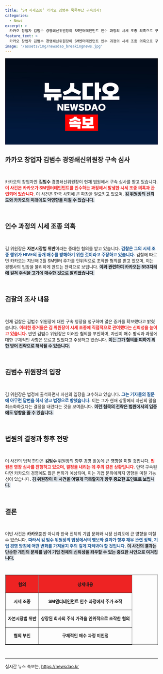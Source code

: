 ```yaml
---
title: ‘SM 시세조종’ 카카오 김범수 묵묵부답 구속심사!
categories:
  - News
excerpt: >
  카카오 창업자 김범수 경영쇄신위원장이 SM엔터테인먼트 인수 과정의 시세 조종 의혹으로 구속심사에 출석했다. 구속 여부는 이날 밤 밝혀질 전망, 김 위원장은 혐의를 부인하며 침묵을 지켰다. 사건의 진실은 무엇일까?
feature_text: >
  카카오 창업자 김범수 경영쇄신위원장이 SM엔터테인먼트 인수 과정의 시세 조종 의혹으로 구속심사에 출석했다. 구속 여부는 이날 밤 밝혀질 전망, 김 위원장은 혐의를 부인하며 침묵을 지켰다. 사건의 진실은 무엇일까?
image: '/assets/img/newsdao_breakingnews.jpg'
---
```


<p><img src="/assets/img/newsdao_breakingnews.jpg" alt="ranknews 속보" /></p>

<h2 data-ke-size="size26">카카오 창업자 김범수 경영쇄신위원장 구속 심사</h2>

<p data-ke-size="size16">&nbsp;</p>

<p>카카오의 창업자인 <b>김범수</b> 경영쇄신위원장이 현재 법원에서 구속 심사를 받고 있습니다. <b><span style="color: #ee2323;">이 사건은 카카오가 SM엔터테인먼트를 인수하는 과정에서 발생한 시세 조종 의혹과 관련되어 있습니다.</span></b> 이 사건은 한국 사회에 큰 파장을 일으키고 있으며, <b><span style="background-color: #21538527;">김 위원장의 신뢰도와 카카오의 미래에도 악영향을 미칠 수 있습니다.</span></b> </p>

<p data-ke-size="size16">&nbsp;</p>

<h2 data-ke-size="size26">인수 과정의 시세 조종 의혹</h2>

<p data-ke-size="size16">&nbsp;</p>

<p>김 위원장은 <b>자본시장법 위반</b>이라는 중대한 혐의를 받고 있습니다. <b><span style="color: #1a5490;">검찰은 그의 시세 조종 행위가 HIVE의 공개 매수를 방해하기 위한 것이라고 주장하고 있습니다.</span></b> 검찰에 따르면 카카오는 지난해 2월 SM엔터 주가를 인위적으로 조작한 혐의를 받고 있으며, 이는 경쟁사의 입장을 불리하게 만드는 전략으로 보입니다. <b><span style="background-color: #21538527;">이와 관련하여 카카오는 553차례에 걸쳐 주식을 고가에 매수한 것으로 알려졌습니다.</span></b></p>

<p data-ke-size="size16">&nbsp;</p>

<h2 data-ke-size="size26">검찰의 조사 내용</h2>

<p data-ke-size="size16">&nbsp;</p>

<p>현재 검찰은 김범수 위원장에 대한 구속 영장을 청구하며 많은 증거를 확보했다고 밝혔습니다. <b><span style="color: #ee2323;">이러한 증거들은 김 위원장이 시세 조종에 직접적으로 관여했다는 신뢰성을 높이고 있습니다.</span></b> 반면 김범수 위원장은 이러한 혐의를 부인하며, 자신이 매수 방식과 과정에 대한 구체적인 사항은 모르고 있었다고 주장하고 있습니다. <b><span style="background-color: #21538527;">이는 그가 혐의를 피하기 위한 방어 전략으로 해석될 수 있습니다.</span></b></p>

<p data-ke-size="size16">&nbsp;</p>

<h2 data-ke-size="size26">김범수 위원장의 입장</h2>

<p data-ke-size="size16">&nbsp;</p>

<p>김 위원장은 법정에 출석하면서 자신의 입장을 고수하고 있습니다. <b><span style="color: #1a5490;">그는 기자들의 질문에 아무런 답변을 하지 않고 법정으로 향했습니다.</span></b> 이는 그가 현재 상황에서 자신의 말을 최소화하겠다는 결정을 내렸다는 것을 보여줍니다. <b><span style="background-color: #21538527;">이런 침묵의 전략은 법원에서의 입증에도 영향을 줄 수 있습니다.</span></b></p>

<p data-ke-size="size16">&nbsp;</p>

<h2 data-ke-size="size26">법원의 결정과 향후 전망</h2>

<p data-ke-size="size16">&nbsp;</p>

<p>이 사건의 법적 판단은 <b>김범수</b> 위원장의 향후 경영 활동에 큰 영향을 미칠 것입니다. <b><span style="color: #ee2323;">법원은 영장 심사를 진행하고 있으며, 결정을 내리는 데 주의 깊은 상황입니다.</span></b> 만약 구속된다면 카카오의 경영에도 많은 변화가 예상되며, 이는 기업 문화에까지 영향을 미칠 가능성이 있습니다. <b><span style="background-color: #21538527;">김 위원장이 이 사건을 어떻게 극복할지가 향후 중요한 포인트로 보입니다.</span></b></p>

<p data-ke-size="size16">&nbsp;</p>

<h2 data-ke-size="size26">결론</h2>

<p data-ke-size="size16">&nbsp;</p>

<p>이번 사건은 <b>카카오</b>뿐만 아니라 한국 전체의 기업 문화와 시장 신뢰도에 큰 영향을 미칠 수 있습니다. <b><span style="color: #1a5490;">따라서 김 범수 위원장의 법정에서의 행보와 결과가 향후 재무 관련 정책, 기업 경영 방침에 어떤 변화를 가져올지 주의 깊게 지켜봐야 할 것입니다.</span></b> <b><span style="background-color: #21538527;">이 사건의 결과는 단순한 개인의 문제를 넘어 기업 전체의 신뢰성을 좌우할 수 있는 중요한 사안으로 여겨집니다.</span></b> </p>

<p data-ke-size="size16">&nbsp;</p>

<table border="1" style="width: 100%; border-collapse: collapse;">
  <tr>
    <th style="text-align: center; height: 50px; background-color: #ee2323;"><b>혐의</b></th>
    <th style="text-align: center; height: 50px; background-color: #ee2323;"><b>상세내용</b></th>
  </tr>
  <tr>
    <td style="text-align: center; height: 50px;"><b>시세 조종</b></td>
    <td style="text-align: center; height: 50px;"><b>SM엔터테인먼트 인수 과정에서 주가 조작</b></td>
  </tr>
  <tr>
    <td style="text-align: center; height: 50px;"><b>자본시장법 위반</b></td>
    <td style="text-align: center; height: 50px;"><b>상장된 회사의 주식 가격을 인위적으로 조작한 혐의</b></td>
  </tr>
  <tr>
    <td style="text-align: center; height: 50px;"><b>혐의 부인</b></td>
    <td style="text-align: center; height: 50px;"><b>구체적인 매수 과정 미인정</b></td>
  </tr>
</table>

<p data-ke-size="size16">&nbsp;</p>

<hr />
실시간 뉴스 속보는, <a href="https://newsdao.kr" rel="dofollow">https://newsdao.kr</a>



